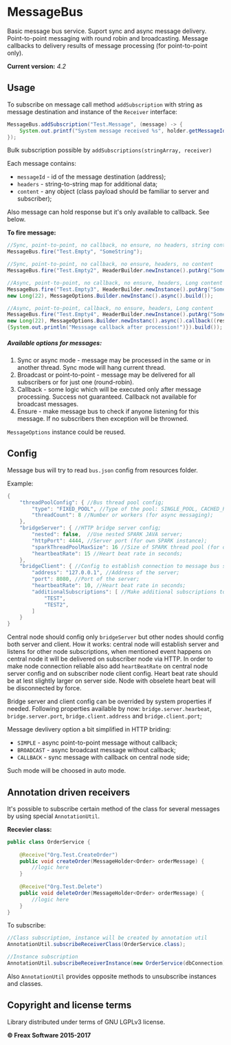 MessageBus
============

Basic message bus service. Suport sync and async message delivery. Point-to-point 
messaging with round robin and broadcasting. Message callbacks to delivery results 
of message processing (for point-to-point only). 

**Current version:** *4.2*

## Usage

To subscribe on message call method `addSubscription` with string as message destination and instance of the `Receiver` interface:

```java
MessageBus.addSubscription("Test.Message", (message) -> {
    System.out.printf("System message received %s", holder.getMessageId());
});
```

Bulk subscription possible by `addSubscriptions(stringArray, receiver)`

Each message contains:
 * `messageId` - id of the message destination (address);
 * `headers` - string-to-string map for additional data;
 * `content` - any object (class payload should be familiar to server and subscriber);

Also message can hold response but it's only available to callback. See below.

**To fire message:**

```java
//Sync, point-to-point, no callback, no ensure, no headers, string content
MessageBus.fire("Test.Empty", "SomeString");

//Sync, point-to-point, no callback, no ensure, headers, no content
MessageBus.fire("Test.Empty2", HeaderBuilder.newInstance().putArg("SomeHeader", "value").build(), null);

//Async, point-to-point, no callback, no ensure, headers, Long content
MessageBus.fire("Test.Empty3", HeaderBuilder.newInstance().putArg("SomeHeader", "value").build(), 
new Long(22), MessageOptions.Builder.newInstanc().async().build());

//Async, point-to-point, callback, no ensure, headers, Long content
MessageBus.fire("Test.Empty4", HeaderBuilder.newInstance().putArg("SomeHeader", "value").build(), 
new Long(22), MessageOptions.Builder.newInstanc().async().callback((response) -> 
{System.out.println("Messsage callback after procession!")}).build());
```

##### Available options for messages:
1. Sync or async mode - message may be processed in the same or in another thread. Sync mode will hang current thread.
2. Broadcast or point-to-point - message may be delivered for all subscribers or for just one (round-robin).
3. Callback - some logic which will be executed only after message processing. Success not guaranteed. Callback not available for broadcast messages.
4. Ensure - make message bus to check if anyone listening for this message. If no subscribers then exception will be throwned.

`MessageOptions` instance could be reused.

## Config

Message bus will try to read `bus.json` config from resources folder.

Example:
```java
{
    "threadPoolConfig": { //Bus thread pool config;
        "type": "FIXED_POOL", //Type of the pool: SINGLE_POOL, CACHED_POOL, FIXED_POOL or FORK_JOIN_POOL;
        "threadCount": 8 //Number or workers (for async messaging);
    },
    "bridgeServer": { //HTTP bridge server config;
        "nested": false,  //Use nested SPARK JAVA server;
        "httpPort": 4444, //Server port (for own SPARK instance);
        "sparkThreadPoolMaxSize": 16 //Size of SPARK thread pool (for own SPARK instance);
        "heartbeatRate": 15 //Heart beat rate in seconds;
    },
    "bridgeClient": { //Config to establish connection to message bus server;
        "address": "127.0.0.1", //Address of the server;
        "port": 8080, //Port of the server;
        "heartbeatRate": 10, //Heart beat rate in seconds;
        "additionalSubscriptions": [ //Make additional subscriptions to send on server;
            "TEST",
            "TEST2",
        ]
    }
}
```

Central node should config only `bridgeServer` but other nodes should config both server and client. How it works: central node will establish server and listens for other node subscriptions, when mentioned event happens on central node it will be delivered on subscriber node via HTTP. In order to make node connection reliable also add `heartBeatRate` on central node server config and on subscriber node client config. Heart beat rate should be at lest slightly larger on server side. Node with obselete heart beat will be disconnected by force.

Bridge server and client config can be overrided by system properties if needed. Following properties available by now: `bridge.server.hearbeat`, `bridge.server.port`, `bridge.client.address` and `bridge.client.port`;

Message devlivery option a bit simplified in HTTP briding:
 * `SIMPLE` - async point-to-point message without callback;
 * `BROADCAST` - async broadcast message without callback;
 * `CALLBACK` - sync message with callback on central node side;

Such mode will be choosed in auto mode.

## Annotation driven receivers

It's possible to subscribe certain method of the class for several messages by using special `AnnotationUtil`.

**Recevier class:**
```java
public class OrderService {
    
    @Receive("Org.Test.CreateOrder")
    public void createOrder(MessageHolder<Order> orderMessage) {
        //logic here
    }
    
    @Receive("Org.Test.Delete")
    public void deleteOrder(MessageHolder<Order> orderMessage) {
        //logic here
    }
}
```

To subscribe:
```java
//Class subscription, instance will be created by annotation util
AnnotationUtil.subscribeReceiverClass(OrderService.class);

//Instance subscription
AnnotationUtil.subscribeReceiverInstance(new OrderService(dbConnection));
```

Also `AnnotationUtil` provides opposite methods to unsubscribe instances and classes.

## Copyright and license terms

Library distributed under terms of GNU LGPLv3 license.

**© Freax Software 2015-2017**